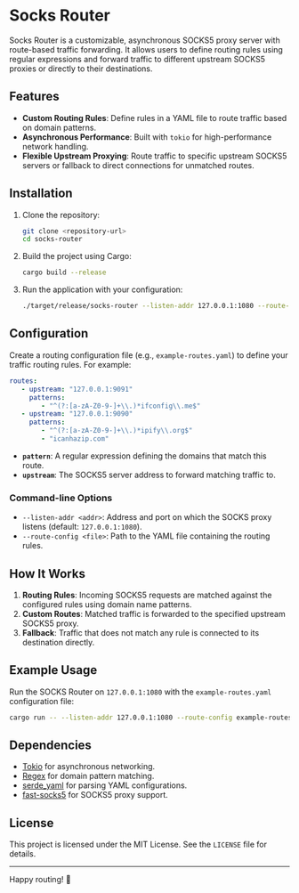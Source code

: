 # Socks Router

Socks Router is a customizable, asynchronous SOCKS5 proxy server with route-based traffic forwarding. It allows users to define routing rules using regular expressions and forward traffic to different upstream SOCKS5 proxies or directly to their destinations.

## Features

- **Custom Routing Rules**: Define rules in a YAML file to route traffic based on domain patterns.
- **Asynchronous Performance**: Built with `tokio` for high-performance network handling.
- **Flexible Upstream Proxying**: Route traffic to specific upstream SOCKS5 servers or fallback to direct connections for unmatched routes.

## Installation

1. Clone the repository:
   ```bash
   git clone <repository-url>
   cd socks-router
   ```

2. Build the project using Cargo:
   ```bash
   cargo build --release
   ```

3. Run the application with your configuration:
   ```bash
   ./target/release/socks-router --listen-addr 127.0.0.1:1080 --route-config example-routes.yaml
   ```

## Configuration

Create a routing configuration file (e.g., `example-routes.yaml`) to define your traffic routing rules. For example:

```yaml
routes:
   - upstream: "127.0.0.1:9091"
     patterns:
        - "^(?:[a-zA-Z0-9-]+\\.)*ifconfig\\.me$"
   - upstream: "127.0.0.1:9090"
     patterns:
        - "^(?:[a-zA-Z0-9-]+\\.)*ipify\\.org$"
        - "icanhazip.com"
```

- **`pattern`**: A regular expression defining the domains that match this route.
- **`upstream`**: The SOCKS5 server address to forward matching traffic to.

### Command-line Options

- `--listen-addr <addr>`: Address and port on which the SOCKS proxy listens (default: `127.0.0.1:1080`).
- `--route-config <file>`: Path to the YAML file containing the routing rules.

## How It Works

1. **Routing Rules**: Incoming SOCKS5 requests are matched against the configured rules using domain name patterns.
2. **Custom Routes**: Matched traffic is forwarded to the specified upstream SOCKS5 proxy.
3. **Fallback**: Traffic that does not match any rule is connected to its destination directly.

## Example Usage

Run the SOCKS Router on `127.0.0.1:1080` with the `example-routes.yaml` configuration file:

```bash
cargo run -- --listen-addr 127.0.0.1:1080 --route-config example-routes.yaml
```

## Dependencies

- [Tokio](https://tokio.rs/) for asynchronous networking.
- [Regex](https://docs.rs/regex/) for domain pattern matching.
- [serde_yaml](https://docs.rs/serde_yaml/) for parsing YAML configurations.
- [fast-socks5](https://docs.rs/fast-socks5/) for SOCKS5 proxy support.

## License

This project is licensed under the MIT License. See the `LICENSE` file for details.

---

Happy routing! 🚀